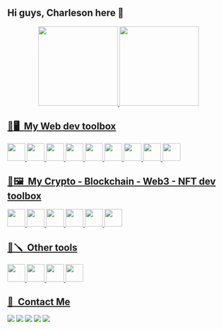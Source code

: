 ## Hi guys, Charleson here 🦆

<div align="center">
<a href="https://github.com/charlesonr">
<img height="180em" src="https://github-readme-stats.vercel.app/api?username=charlesonr&count_private=false&show_icons=true&theme=github_dark"/>
<img height="180em" src="https://github-readme-stats-six-navy.vercel.app/api/top-langs?username=charlesonr&layout=compact&theme=github_dark"/>
</div>

## 🧰🖥 &nbsp;My Web dev toolbox
 <img src="https://cdn.jsdelivr.net/gh/devicons/devicon/icons/javascript/javascript-original.svg" height="40" width="40" /> <img src="https://cdn.jsdelivr.net/gh/devicons/devicon/icons/typescript/typescript-original.svg" height="40" width="40" /> <img src="https://cdn.jsdelivr.net/gh/devicons/devicon/icons/nodejs/nodejs-original.svg" height="40" width="40" /> <img src="https://cdn.jsdelivr.net/gh/devicons/devicon/icons/react/react-original.svg" height="40" width="40" /> <img src="https://cdn.jsdelivr.net/gh/devicons/devicon/icons/html5/html5-original-wordmark.svg" height="40" width="40"/> <img src="https://cdn.jsdelivr.net/gh/devicons/devicon/icons/css3/css3-original-wordmark.svg" height="40" width="40" /> <img src="https://cdn.jsdelivr.net/gh/devicons/devicon/icons/figma/figma-original.svg" height="40" width="40"/> <img src="https://cdn.jsdelivr.net/gh/devicons/devicon/icons/docker/docker-original-wordmark.svg" height="40" width="40"/> <img src="https://cdn.jsdelivr.net/gh/devicons/devicon/icons/mysql/mysql-original-wordmark.svg" height="40" width="40"/> 
 
 ## 🧰🖼 &nbsp;My Crypto - Blockchain - Web3 - NFT dev toolbox
<img src="https://cdn.jsdelivr.net/gh/devicons/devicon/icons/javascript/javascript-original.svg" height="40" width="40" /> <img src="https://cdn.jsdelivr.net/gh/devicons/devicon/icons/solidity/solidity-plain.svg" height="40" width="40"/> <img src="https://cryptologos.cc/logos/bitcoin-btc-logo.svg?v=023" height="40" width="40"/> <img src="https://cryptologos.cc/logos/ethereum-eth-logo.svg?v=023" height="40" width="40"/> <img src="https://cryptologos.cc/logos/bnb-bnb-logo.svg?v=023" height="40" width="40"/> <img src="https://storage.googleapis.com/opensea-static/Logomark/Logomark-Blue.svg" height="40" width="40"/> 

 ## 🧰🪛 &nbsp;Other tools
<img src="https://cdn.jsdelivr.net/gh/devicons/devicon/icons/git/git-original.svg" height="40" width="40"/> <img src="https://cdn.jsdelivr.net/gh/devicons/devicon/icons/linux/linux-original.svg" height="40" width="40"/> <img src="https://cdn.jsdelivr.net/gh/devicons/devicon/icons/vscode/vscode-original.svg" height="40" width="40"/> <img src="https://cdn.jsdelivr.net/gh/devicons/devicon/icons/npm/npm-original-wordmark.svg" height="40" width="40"/> 
 
 
## 📠 &nbsp;Contact Me
<a href="mailto:charlesonribeiro@gmail.com"><img src="https://img.shields.io/badge/Gmail-D14836?style=for-the-badge&logo=gmail&logoColor=white"/></a>  <a href="https://codepen.io/charlesonr"> <img src="https://img.shields.io/badge/Codepen-000000?style=for-the-badge&logo=codepen&logoColor=white"/></a> <a href="https://www.linkedin.com/in/charlesongr/"></a> <img src="https://img.shields.io/badge/LinkedIn-0077B5?style=for-the-badge&logo=linkedin&logoColor=white" href="https://www.linkedin.com/in/charlesongr/"/>  <img src="https://img.shields.io/badge/GitLab-330F63?style=for-the-badge&logo=gitlab&logoColor=white"/>  <img src="https://img.shields.io/badge/Instagram-E4405F?style=for-the-badge&logo=instagram&logoColor=white"/>  
          
          
          
          

 
